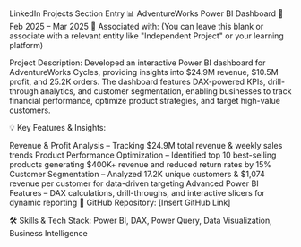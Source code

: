 LinkedIn Projects Section Entry
📊 AdventureWorks Power BI Dashboard
📅 Feb 2025 – Mar 2025
🔗 Associated with: (You can leave this blank or associate with a relevant entity like "Independent Project" or your learning platform)

Project Description:
Developed an interactive Power BI dashboard for AdventureWorks Cycles, providing insights into $24.9M revenue, $10.5M profit, and 25.2K orders. The dashboard features DAX-powered KPIs, drill-through analytics, and customer segmentation, enabling businesses to track financial performance, optimize product strategies, and target high-value customers.

💡 Key Features & Insights:

Revenue & Profit Analysis – Tracking $24.9M total revenue & weekly sales trends
Product Performance Optimization – Identified top 10 best-selling products generating $400K+ revenue and reduced return rates by 15%
Customer Segmentation – Analyzed 17.2K unique customers & $1,074 revenue per customer for data-driven targeting
Advanced Power BI Features – DAX calculations, drill-throughs, and interactive slicers for dynamic reporting
🔗 GitHub Repository: [Insert GitHub Link]

🛠 Skills & Tech Stack:
Power BI, DAX, Power Query, Data Visualization, Business Intelligence


